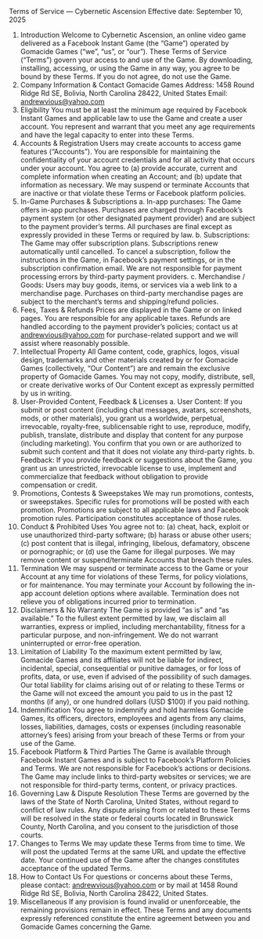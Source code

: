 Terms of Service — Cybernetic Ascension
Effective date: September 10, 2025
1. Introduction Welcome to Cybernetic Ascension, an online video game delivered as a Facebook Instant Game (the
“Game”) operated by Gomacide Games (“we”, “us”, or “our”). These Terms of Service (“Terms”) govern your access
to and use of the Game. By downloading, installing, accessing, or using the Game in any way, you agree to be bound
by these Terms. If you do not agree, do not use the Game.
2. Company Information & Contact Gomacide Games Address: 1458 Round Ridge Rd SE, Bolivia, North Carolina
28422, United States Email: andrewvious@yahoo.com
3. Eligibility You must be at least the minimum age required by Facebook Instant Games and applicable law to use the
Game and create a user account. You represent and warrant that you meet any age requirements and have the legal
capacity to enter into these Terms.
4. Accounts & Registration Users may create accounts to access game features (“Accounts”). You are responsible for
maintaining the confidentiality of your account credentials and for all activity that occurs under your account. You
agree to (a) provide accurate, current and complete information when creating an Account; and (b) update that
information as necessary. We may suspend or terminate Accounts that are inactive or that violate these Terms or
Facebook platform policies.
5. In-Game Purchases & Subscriptions a. In-app purchases: The Game offers in-app purchases. Purchases are
charged through Facebook’s payment system (or other designated payment provider) and are subject to the payment
provider’s terms. All purchases are final except as expressly provided in these Terms or required by law. b.
Subscriptions: The Game may offer subscription plans. Subscriptions renew automatically until cancelled. To cancel a
subscription, follow the instructions in the Game, in Facebook’s payment settings, or in the subscription confirmation
email. We are not responsible for payment processing errors by third-party payment providers. c. Merchandise /
Goods: Users may buy goods, items, or services via a web link to a merchandise page. Purchases on third-party
merchandise pages are subject to the merchant’s terms and shipping/refund policies.
6. Fees, Taxes & Refunds Prices are displayed in the Game or on linked pages. You are responsible for any
applicable taxes. Refunds are handled according to the payment provider’s policies; contact us at
andrewvious@yahoo.com for purchase-related support and we will assist where reasonably possible.
7. Intellectual Property All Game content, code, graphics, logos, visual design, trademarks and other materials
created by or for Gomacide Games (collectively, “Our Content”) are and remain the exclusive property of Gomacide
Games. You may not copy, modify, distribute, sell, or create derivative works of Our Content except as expressly
permitted by us in writing.
8. User-Provided Content, Feedback & Licenses a. User Content: If you submit or post content (including chat
messages, avatars, screenshots, mods, or other materials), you grant us a worldwide, perpetual, irrevocable,
royalty-free, sublicensable right to use, reproduce, modify, publish, translate, distribute and display that content for
any purpose (including marketing). You confirm that you own or are authorized to submit such content and that it does
not violate any third-party rights. b. Feedback: If you provide feedback or suggestions about the Game, you grant us
an unrestricted, irrevocable license to use, implement and commercialize that feedback without obligation to provide
compensation or credit.
9. Promotions, Contests & Sweepstakes We may run promotions, contests, or sweepstakes. Specific rules for
promotions will be posted with each promotion. Promotions are subject to all applicable laws and Facebook promotion
rules. Participation constitutes acceptance of those rules.
10. Conduct & Prohibited Uses You agree not to: (a) cheat, hack, exploit or use unauthorized third-party software; (b)
harass or abuse other users; (c) post content that is illegal, infringing, libelous, defamatory, obscene or pornographic;
or (d) use the Game for illegal purposes. We may remove content or suspend/terminate Accounts that breach these
rules.
11. Termination We may suspend or terminate access to the Game or your Account at any time for violations of these
Terms, for policy violations, or for maintenance. You may terminate your Account by following the in-app account
deletion options where available. Termination does not relieve you of obligations incurred prior to termination.
12. Disclaimers & No Warranty The Game is provided “as is” and “as available.” To the fullest extent permitted by law,
we disclaim all warranties, express or implied, including merchantability, fitness for a particular purpose, and
non-infringement. We do not warrant uninterrupted or error-free operation.
13. Limitation of Liability To the maximum extent permitted by law, Gomacide Games and its affiliates will not be liable
for indirect, incidental, special, consequential or punitive damages, or for loss of profits, data, or use, even if advised
of the possibility of such damages. Our total liability for claims arising out of or relating to these Terms or the Game
will not exceed the amount you paid to us in the past 12 months (if any), or one hundred dollars (USD $100) if you
paid nothing.
14. Indemnification You agree to indemnify and hold harmless Gomacide Games, its officers, directors, employees
and agents from any claims, losses, liabilities, damages, costs or expenses (including reasonable attorney’s fees)
arising from your breach of these Terms or from your use of the Game.
15. Facebook Platform & Third Parties The Game is available through Facebook Instant Games and is subject to
Facebook’s Platform Policies and Terms. We are not responsible for Facebook’s actions or decisions. The Game may
include links to third-party websites or services; we are not responsible for third-party terms, content, or privacy
practices.
16. Governing Law & Dispute Resolution These Terms are governed by the laws of the State of North Carolina,
United States, without regard to conflict of law rules. Any dispute arising from or related to these Terms will be
resolved in the state or federal courts located in Brunswick County, North Carolina, and you consent to the jurisdiction
of those courts.
17. Changes to Terms We may update these Terms from time to time. We will post the updated Terms at the same
URL and update the effective date. Your continued use of the Game after the changes constitutes acceptance of the
updated Terms.
18. How to Contact Us For questions or concerns about these Terms, please contact: andrewvious@yahoo.com or by
mail at 1458 Round Ridge Rd SE, Bolivia, North Carolina 28422, United States.
19. Miscellaneous If any provision is found invalid or unenforceable, the remaining provisions remain in effect. These
Terms and any documents expressly referenced constitute the entire agreement between you and Gomacide Games
concerning the Game.
